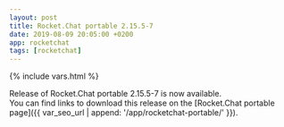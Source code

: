 ```yaml
---
layout: post
title: Rocket.Chat portable 2.15.5-7
date: 2019-08-09 20:05:00 +0200
app: rocketchat
tags: [rocketchat]
---
```

{% include vars.html %}

Release of Rocket.Chat portable 2.15.5-7 is now available.<br />
You can find links to download this release on the [Rocket.Chat portable page]({{ var_seo_url | append: '/app/rocketchat-portable/' }}).